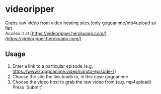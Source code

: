 # videoripper
Grabs raw video from video hosting sites (only gogoanime/mp4upload so far)  
Access it at [https://videoripper.herokuapp.com/](https://videoripper.herokuapp.com/)

## Usage  
1. Enter a link to a particular episode (e.g. https://www2.gogoanime.video/naruto-episode-1)  
1. Choose the site the link leads to, in this case gogoanime  
1. Choose the video host to grab the raw video from (e.g. mp4upload)
Press 'Submit'
